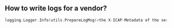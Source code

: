 ## **How to write logs for a vendor?**

```go
logging.Logger.Info(utils.PrepareLogMsg(<the X-ICAP-Metadata of the service>, <The message you want to log>))
```